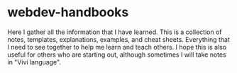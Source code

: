 # webdev-handbooks

Here I gather all the information that I have learned. This is a collection of notes, templates, explanations, examples, and cheat sheets. Everything that I need to see together to help me learn and teach others. I hope this is also useful for others who are starting out, although sometimes I will take notes in "Vivi language".
